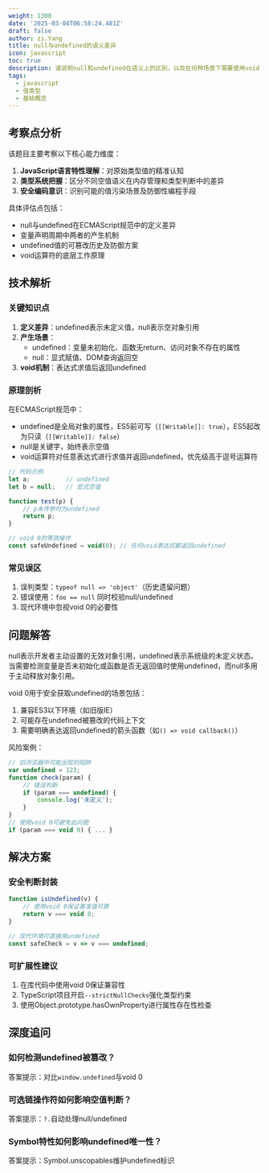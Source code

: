 ```yaml
---
weight: 1300
date: '2025-03-04T06:58:24.481Z'
draft: false
author: zi.Yang
title: null与undefined的语义差异
icon: javascript
toc: true
description: 请说明null和undefined在语义上的区别，以及在何种场景下需要使用void 0来安全获取undefined值？请举例说明可能存在的风险场景。
tags:
  - javascript
  - 值类型
  - 基础概念
---
```


## 考察点分析

该题目主要考察以下核心能力维度：

1. **JavaScript语言特性理解**：对原始类型值的精准认知
2. **类型系统把握**：区分不同空值语义在内存管理和类型判断中的差异
3. **安全编码意识**：识别可能的值污染场景及防御性编程手段

具体评估点包括：

- null与undefined在ECMAScript规范中的定义差异
- 变量声明周期中两者的产生机制
- undefined值的可篡改历史及防御方案
- void运算符的底层工作原理

## 技术解析

### 关键知识点

1. **定义差异**：undefined表示未定义值，null表示空对象引用
2. **产生场景**：
   - undefined：变量未初始化、函数无return、访问对象不存在的属性
   - null：显式赋值、DOM查询返回空
3. **void机制**：表达式求值后返回undefined

### 原理剖析

在ECMAScript规范中：

- undefined是全局对象的属性，ES5前可写（`[[Writable]]: true`），ES5起改为只读（`[[Writable]]: false`）
- null是关键字，始终表示空值
- void运算符对任意表达式进行求值并返回undefined，优先级高于逗号运算符

```javascript
// 代码示例
let a;          // undefined
let b = null;   // 显式空值

function test(p) {
    // p未传参时为undefined
    return p;
}

// void 0的等效操作
const safeUndefined = void(0); // 任何void表达式都返回undefined
```

### 常见误区

1. 误判类型：`typeof null => 'object'`（历史遗留问题）
2. 错误使用：`foo == null` 同时校验null/undefined
3. 现代环境中忽视void 0的必要性

## 问题解答

null表示开发者主动设置的无效对象引用，undefined表示系统级的未定义状态。当需要检测变量是否未初始化或函数是否无返回值时使用undefined，而null多用于主动释放对象引用。

void 0用于安全获取undefined的场景包括：

1. 兼容ES3以下环境（如旧版IE）
2. 可能存在undefined被篡改的代码上下文
3. 需要明确表达返回undefined的箭头函数（如`() => void callback()`）

风险案例：

```javascript
// 旧浏览器中可能出现的陷阱
var undefined = 123;
function check(param) {
    // 错误判断
    if (param === undefined) {
        console.log('未定义');
    }
}
// 使用void 0可避免此问题
if (param === void 0) { ... }
```

## 解决方案

### 安全判断封装

```javascript
function isUndefined(v) {
    // 使用void 0保证基准值可靠
    return v === void 0;
}

// 现代环境可直接用undefined
const safeCheck = v => v === undefined;
```

### 可扩展性建议

1. 在库代码中使用void 0保证兼容性
2. TypeScript项目开启`--strictNullChecks`强化类型约束
3. 使用Object.prototype.hasOwnProperty进行属性存在性检查

## 深度追问

### 如何检测undefined被篡改？

答案提示：对比`window.undefined`与void 0

### 可选链操作符如何影响空值判断？

答案提示：`?.`自动处理null/undefined

### Symbol特性如何影响undefined唯一性？

答案提示：Symbol.unscopables维护undefined标识
